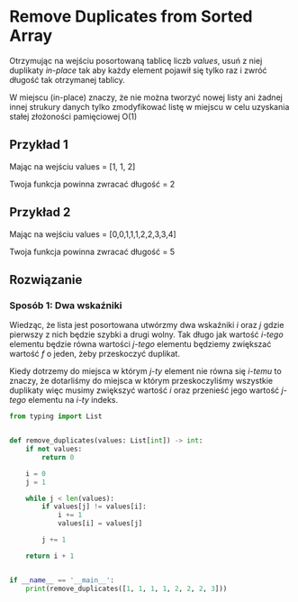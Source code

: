 # Remove Duplicates from Sorted Array
Otrzymując na wejściu posortowaną tablicę liczb *values*, usuń z niej duplikaty *in-place* tak aby każdy element pojawił się tylko raz i zwróć długość tak otrzymanej tablicy.

W miejscu (in-place) znaczy, że nie można tworzyć nowej listy ani żadnej innej strukury danych tylko zmodyfikować listę w miejscu w celu uzyskania stałej złożoności pamięciowej O(1)

## Przykład 1
Mając na wejściu values = [1, 1, 2]

Twoja funkcja powinna zwracać długość = 2

## Przykład 2
Mając na wejściu values = [0,0,1,1,1,2,2,3,3,4]

Twoja funkcja powinna zwracać długość = 5

## Rozwiązanie
### Sposób 1: Dwa wskaźniki
Wiedząc, że lista jest posortowana utwórzmy dwa wskaźniki *i* oraz *j* gdzie pierwszy z nich będzie szybki a drugi wolny. Tak długo jak wartość *i-tego* elementu będzie równa wartości *j-tego* elementu będziemy zwiększać wartość *f* o jeden, żeby przeskoczyć duplikat.

Kiedy dotrzemy do miejsca w którym *j-ty* element nie równa się *i-temu* to znaczy, że dotarliśmy do miejsca w którym przeskoczyliśmy wszystkie duplikaty więc musimy zwiększyć wartość *i* oraz przenieść jego wartość *j-tego* elementu na *i-ty* indeks.

```python
from typing import List


def remove_duplicates(values: List[int]) -> int:
    if not values:
        return 0

    i = 0
    j = 1

    while j < len(values):
        if values[j] != values[i]:
            i += 1
            values[i] = values[j]

        j += 1

    return i + 1


if __name__ == '__main__':
    print(remove_duplicates([1, 1, 1, 1, 2, 2, 2, 3]))
```

